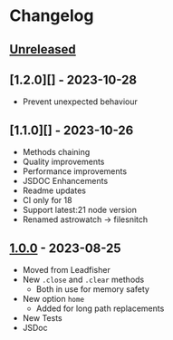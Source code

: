 # Changelog

## [Unreleased][unreleased]

## [1.2.0][] - 2023-10-28

- Prevent unexpected behaviour

## [1.1.0][] - 2023-10-26

- Methods chaining
- Quality improvements
- Performance improvements
- JSDOC Enhancements
- Readme updates
- CI only for 18
- Support latest:21 node version
- Renamed astrowatch -> filesnitch

## [1.0.0][] - 2023-08-25

- Moved from Leadfisher
- New <code>.close</code> and <code>.clear</code> methods
  - Both in use for memory safety
- New option <code>home</code>
  - Added for long path replacements
- New Tests
- JSDoc

[unreleased]: https://github.com/astrohelm/astrowatch/compare/v1.0.0...HEAD
[1.0.0]: https://github.com/astrohelm/astrowatch/releases/tag/v1.0.0
